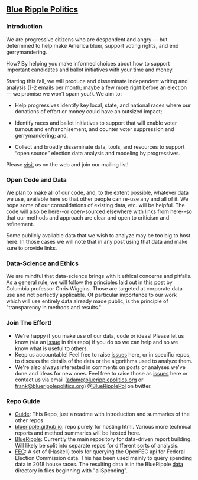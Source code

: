 ## [Blue Ripple Politics](https://blueripplepolitics.org/) 

### Introduction
We are progressive citizens who are despondent and angry — 
but determined to help make America bluer, support voting rights, and end gerrymandering.

How? By helping you make informed choices about how to 
support important candidates and ballot initiatives with your time and money.

Starting this fall, 
we will produce and disseminate independent writing and analysis 
(1-2 emails per month; maybe a few more right before an election — we promise we won’t spam you!). 
We aim to:

- Help progressives identify key local, state, and national races where our donations of effort or money could have an outsized impact;

- Identify races and ballot initiatives to support that will enable voter turnout and enfranchisement, and counter voter suppression and gerrymandering; and,

- Collect and broadly disseminate data, tools, and resources to support “open source” election data analysis and modeling by progressives.

Please [visit](https://blueripplepolitics.org/) us on the web and join our mailing list!

### Open Code and Data
We plan to make all of our code, and, to the extent possible, 
whatever data we use, available here
so that other people can re-use any and all of it.  We hope some of our consolidations
of existing data, etc. will be helpful.  The code will also be here--or open-sourced
elsewhere with links from here--so that our methods and approach are clear and open
to criticism and refinement.

Some publicly available data that we wish to analyze may be too big to host here. In 
those  cases we will note that in any post using that data and make sure to provide links.

### Data-Science and Ethics
We are mindful that data-science brings with it ethical concerns and pitfalls.  As 
a general rule, we will follow the principles laid out in 
[this post](https://datascience.columbia.edu/ethical-principles-okrs-and-kpis-what-youtube-and-facebook-could-learn-tukey)
by Columbia professor Chris Wiggins. Those are targeted at corporate data use and not
perfectly applicable. Of particular importance to our work which will use
entirely data already made public, is the principle of "transparency in methods and results." 

### Join The Effort!
- We're happy if you make use of our data, code or ideas! Please let us
know (via an [issue](https://github.com/blueripple/Guide/issues) 
in this repo) 
if you do so we can help and so we know what is useful to others.
- Keep us accountable!  Feel free to raise 
[issues](https://github.com/blueripple/Guide/issues) here,
or in specific repos, to discuss the details
of the data or the algorithms used to analyze them.
- We're also always interested in comments on posts or analyses we've done
and ideas for new ones.  Feel free to raise those as 
[issues](https://github.com/blueripple/Guide/issues) here or contact 
us via email 
(adam@blueripplepolitics.org or frank@blueripplepolitics.org) 
[@BlueRipplePol](https://twitter.com/BlueRipplePol) on twitter.

### Repo Guide
- [Guide](https://github.com/blueripple/Guide): 
This Repo, just a readme with introduction and summaries of the other repos
- [blueripple.github.io](https://github.com/blueripple/blueripple.github.io): 
repo purely for hosting html.  Various more technical
reports and method summaries will be hosted here.
- [BlueRipple](https://github.com/blueripple/BlueRipple): 
Currently the main repository for data-driven report building.  Will 
likely be split into separate repos for different sorts of analysis.
- [FEC](https://github.com/blueripple/FEC): 
A set of (Haskell) tools for querying the OpenFEC api for Federal
Election Commission data.  This has been used mainly to query spending data
in 2018 house races.  The resulting data is in the 
BlueRipple [data](https://github.com/blueripple/BlueRipple/tree/master/data)
directory in files beginning with "allSpending".

